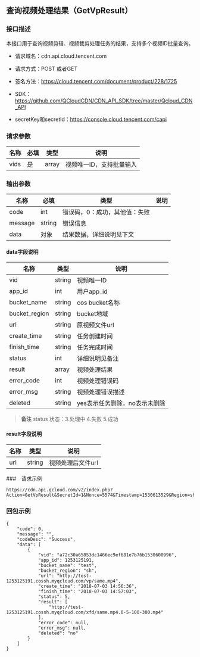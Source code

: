 ##  查询视频处理结果（GetVpResult）

### 接口描述
本接口用于查询视频剪辑、视频裁剪处理任务的结果，支持多个视频ID批量查询。

- 请求域名：cdn.api.cloud.tencent.com

- 请求方式：POST 或者GET

- 签名方法：https://cloud.tencent.com/document/product/228/1725

- SDK： https://github.com/QCloudCDN/CDN_API_SDK/tree/master/Qcloud_CDN_API

- secretKey和secretId：https://console.cloud.tencent.com/capi

### 请求参数

| 名称           | 必填|  类型 |说明         |
| ------------ | ---------|---------- | ----------- |
| vids | 是|  array |视频唯一ID，支持批量输入 |

### 输出参数

| 名称           | 必填|  类型 |说明         |
| ------------ | ---------|---------- | ----------- |
| code    | int    | 错误码，0：成功，其他值：失败 |
| message | string | 错误信息            |
| data    | 对象     | 结果数据，详细说明见下文    |

#### data字段说明

| 名称   | 类型     | 说明     |
| ---- | ------ | ------ |
| vid  | string  | 视频唯一ID |
| app_id      | int    | 用户app_id          |
| bucket_name | string | cos bucket名称       |
| bucket_region | string |  bucket地域       |
| url        | string | 原视频文件url |
| create_time | string| 任务创建时间          |
| finish_time | string | 任务完成时间          |
| status      | int    | 详细说明见备注           |
| result      | array  | 视频处理结果  |
| error_code  | int    | 视频处理错误码             |
| error_msg   |string | 视频处理错误描述            |
| deleted     | string| yes表示任务删除，no表示未删除 |

> **备注**
> status 状态：3.处理中 4.失败 5.成功

#### result字段说明

| 名称   | 类型     | 说明     |
| ---- | ------ | ------ |
| url |string | 视频处理后文件url |


###　请求示例

```
https://cdn.api.qcloud.com/v2/index.php?Action=GetVpResult&SecretId=1&Nonce=5574&Timestamp=1530613529&Region=sh&Uin=2418826573&AppId=1253125191&vids.0=b0756cd02571355df87533cb4c291afe1530607530&vids.1=b70bcd298ed25445c0b1f7d7083342431530606888&Signature=q1tMeZsCqA6qI3lUduzmnO+Sgm8=
```

### 回包示例

```
{
    "code": 0,
    "message": "",
    "codeDesc": "Success",
    "data": [
        {
            "vid": "a72c30a65853dc1466ec9ef681e7b76b1530600996",
            "app_id": 1253125191,
            "bucket_name": "test",
            "bucket_region": "sh",
            "url": "http://test-1253125191.cossh.myqcloud.com/vp/same.mp4",
            "create_time": "2018-07-03 14:56:36",
            "finish_time": "2018-07-03 14:57:03",
            "status": 5,
            "result": [
                "http://test-1253125191.cossh.myqcloud.com/xfd/same.mp4.0-5-100-300.mp4"
            ],
            "error_code": null,
            "error_msg": null,
            "deleted": "no"
        }
    ]
}
```
